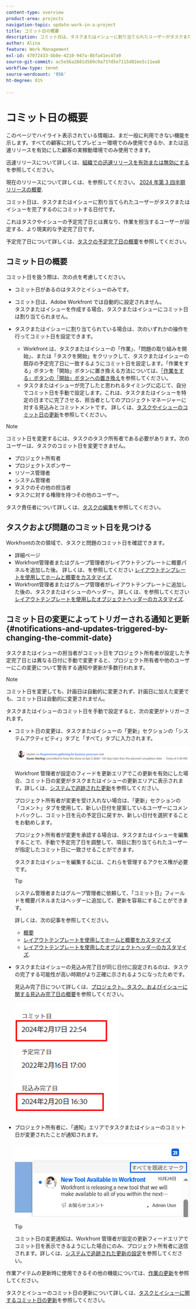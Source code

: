 ```yaml
---
content-type: overview
product-area: projects
navigation-topic: update-work-in-a-project
title: コミット日の概要
description: コミット日は、タスクまたはイシューに割り当てられたユーザーがタスクまたはイシューを完了するためにコミットする日付です。これは予定完了日とは異なり、作業を直接担当するユーザーが設定する、より現実的な予定完了日です。
author: Alina
feature: Work Management
exl-id: 47072433-bb8e-4210-947a-8bfa41ec47a9
source-git-commit: ac5e56a2881d589c9a737d5e7115d82ee5c11ea6
workflow-type: tm+mt
source-wordcount: '956'
ht-degree: 81%

---
```


# コミット日の概要

<span class="preview">このページでハイライト表示されている情報は、まだ一般に利用できない機能を示します。すべての顧客に対してプレビュー環境でのみ使用できるか、または迅速リリースを有効にした顧客の実稼動環境でのみ使用できます。</span>

<span class="preview">迅速リリースについて詳しくは、[組織での迅速リリースを有効または無効にする](/help/quicksilver/administration-and-setup/set-up-workfront/configure-system-defaults/enable-fast-release-process.md)を参照してください。</span>

<span class="preview">現在のリリースについて詳しくは、を参照してください。 [2024 年第 3 四半期リリースの概要](/help/quicksilver/product-announcements/product-releases/24-q3-release-activity/24-q3-release-overview.md).</span>

コミット日は、タスクまたはイシューに割り当てられたユーザーがタスクまたはイシューを完了するのにコミットする日付です。

これはタスクやイシューの予定完了日とは異なり、作業を担当するユーザーが設定する、より現実的な予定完了日です。

予定完了日について詳しくは、[タスクの予定完了日の概要](../../../manage-work/tasks/task-information/task-planned-completion-date.md)を参照してください。

## コミット日の概要

コミット日を扱う際は、次の点を考慮してください。

* コミット日があるのはタスクとイシューのみです。
* コミット日は、Adobe Workfront では自動的に設定されません。\
  タスクまたはイシューを作成する場合、タスクまたはイシューにコミット日は割り当てられません。
* タスクまたはイシューに割り当てられている場合は、次のいずれかの操作を行ってコミット日を設定できます。

   * Workfront は、タスクまたはイシューの「作業」、「問題の取り組みを開始」、または「タスクを開始」をクリックして、タスクまたはイシューの既存の予定完了日に一致するようにコミット日を設定します。「作業をする」ボタンを「開始」ボタンに置き換える方法については、[「作業をする」ボタンの「開始」ボタンへの置き換え](../../../people-teams-and-groups/create-and-manage-teams/work-on-it-button-to-start-button.md)を参照してください。
   * タスクまたはイシューが完了したと思われるタイミングに応じて、自分でコミット日を手動で設定します。これは、タスクまたはイシューを特定の日までに完了させる、担当者としてのプロジェクトマネージャーに対する見込みとコミットメントです。
詳しくは、[タスクやイシューのコミット日の更新](/help/quicksilver/manage-work/projects/updating-work-in-a-project/update-commit-date-on-tasks-and-issues.md)を参照してください。

>[!NOTE]
>
>コミット日を変更するには、タスクのタスク所有者である必要があります。次のユーザーは、タスクのコミット日を変更できません。
>
>* プロジェクト所有者
>* プロジェクトスポンサー
>* リソース管理者
>* システム管理者
>* タスクのその他の担当者
>* タスクに対する権限を持つその他のユーザー。
>
>タスク責任者について詳しくは、[タスクの編集](../../../manage-work/tasks/manage-tasks/edit-tasks.md)を参照してください。

## タスクおよび問題のコミット日を見つける

Workfrontの次の領域で、タスクと問題のコミット日を確認できます。

* 詳細ページ
* Workfront管理者またはグループ管理者がレイアウトテンプレートに概要パネルを追加した後。 詳しくは、を参照してください [レイアウトテンプレートを使用してホームと概要をカスタマイズ](/help/quicksilver/administration-and-setup/customize-workfront/use-layout-templates/customize-home-summary-layout-template.md).
* <span class="preview">Workfront管理者またはグループ管理者がレイアウトテンプレートに追加した後の、タスクまたはイシューのヘッダー。 詳しくは、を参照してください [レイアウトテンプレートを使用したオブジェクトヘッダーのカスタマイズ](/help/quicksilver/administration-and-setup/customize-workfront/use-layout-templates/customize-object-headers.md). </span>

## コミット日の変更によってトリガーされる通知と更新 {#notifications-and-updates-triggered-by-changing-the-commit-date}

タスクまたはイシューの担当者がコミット日をプロジェクト所有者が設定した予定完了日とは異なる日付に手動で変更すると、プロジェクト所有者や他のユーザーにこの変更について警告する通知や更新が多数行われます。

>[!NOTE]
>
>コミット日を変更しても、計画日は自動的に変更されず、計画日に加えた変更でも、コミット日は自動的に変更されません。

タスクまたはイシューのコミット日を手動で設定すると、次の変更がトリガーされます。

* コミット日の変更は、タスクまたはイシューの「更新」セクションの「システムアクティビティ」タブと「すべて」タブに入力されます。

  ![](assets/project-owner-notification-update-stream-that-commit-date-affects-project-timeline.png)

  Workfront 管理者が設定のフィードを更新エリアでこの更新を有効にした場合、コミット日の変更がタスクまたはイシューの更新エリアに表示されます。詳しくは、[システムで追跡された更新](../../../administration-and-setup/set-up-workfront/system-tracked-update-feeds/system-tracked-update-feeds.md)を参照してください。

  プロジェクト所有者が変更を受け入れない場合は、「更新」セクションの「コメント」タブを使用して、新しい日付を提案しているユーザーにコメントバックし、コミット日を元の予定日に戻すか、新しい日付を選択することをお勧めします。

  プロジェクト所有者が変更を承認する場合は、タスクまたはイシューを編集することで、手動で予定完了日を調整して、項目に割り当てられたユーザーが指定したコミット日に一致させることができます。

  タスクまたはイシューを編集するには、これらを管理するアクセス権が必要です。

  >[!TIP]
  >
  >システム管理者またはグループ管理者に依頼して、「コミット日」フィールドを概要パネルまたはヘッダーに追加して、更新を容易にすることができます。
  >
  >詳しくは、次の記事を参照してください。
  >
  >* [概要](/help/quicksilver/workfront-basics/the-new-workfront-experience/summary-overview.md)
  >* [レイアウトテンプレートを使用してホームと概要をカスタマイズ](/help/quicksilver/administration-and-setup/customize-workfront/use-layout-templates/customize-home-summary-layout-template.md)
  >* [レイアウトテンプレートを使用したオブジェクトヘッダーのカスタマイズ](/help/quicksilver/administration-and-setup/customize-workfront/use-layout-templates/customize-object-headers.md).

<!--this is no longer possible: 
>[!NOTE]
>
>If you want to see how the timeline of the project is affected by accepting to change the Planned Completion Date of the task, click **Project Timeline**. This opens the task list where you can evaluate the date changes and the project timeline.
>
>
>![](assets/project-owner-notification-update-stream-that-commit-date-affects-project-timeline-highlighted-nwe-350x139.png)  >
>
-->


* タスクまたはイシューの見込み完了日が同じ日付に設定されるのは、タスクの完了する可能性が高い時期がより正確に示されるようになったためです。

  見込み完了日について詳しくは、[プロジェクト、タスク、およびイシューに関する見込み完了日の概要](../../../manage-work/projects/planning-a-project/project-projected-completion-date.md)を参照してください。

  ![](assets/task-projected-completion-date-in-details-highlighted-nwe-350x230.png)

* プロジェクト所有者に、「通知」エリアでタスクまたはイシューのコミット日が変更されたことが通知されます。

  ![](assets/in-product-notification-commit-date-changed-nwe-350x149.png)

  <!--
  <p data-mc-conditions="QuicksilverOrClassic.Draft mode">(NOTE: the tip below is actually wrong and the updates feeds should not control this setting, but at this time it does, according to this issue in Hub: https://hub.workfront.com/issue/61e1aa5e0002a186fdd0a73a10db0fc3/updates?email-source=comm</p>
  -->

  >[!TIP]
  >
  >コミット日の変更通知は、Workfront 管理者が設定の更新フィードエリアでコミット日を表示できるようにした場合にのみ、プロジェクト所有者に送信されます。詳しくは、[システムで追跡された更新の設定](../../../administration-and-setup/set-up-workfront/system-tracked-update-feeds/system-tracked-update-feeds.md)を参照してください。

作業アイテムの更新時に使用できるその他の機能については、[作業の更新](../../../workfront-basics/updating-work-items-and-viewing-updates/update-work.md)を参照してください。

タスクとイシューのコミット日の更新について詳しくは、[タスクとイシューに関するコミット日の更新](../../../manage-work/projects/updating-work-in-a-project/update-commit-date-on-tasks-and-issues.md)を参照してください。

<!--
<div data-mc-conditions="QuicksilverOrClassic.Draft mode">
<h2>Update Commit Dates on tasks and issues</h2>
<p>(NOTE: moved to its own article) </p>
<p>Updating the Commit Date is identical for tasks and issues.</p>
<ol>
<li value="1"> <p>Go to a task or issue that you are assigned to as the <strong>Task Owner</strong>.</p> <p>For more information about finding out who the Task Owner for an issue or task is, see the section <a href="../../../manage-work/tasks/manage-tasks/edit-tasks.md#assignments" class="MCXref xref">Edit tasks</a> in the article <a href="../../../manage-work/tasks/manage-tasks/edit-tasks.md" class="MCXref xref">Edit tasks</a>.</p> </li>
<li value="2"> <p>Click Work on it in the task or issue header</p> <p>Or</p> <p>Click <strong>Start Task</strong> or <strong>Start Issue</strong> if the Work on it button has been customized in your environment to indicate that you are now working on the work item. </p> <p>At this time, the Commit Date and the Planned Completion Date of the task or issue are the same.</p> </li>
<li value="3"> <p data-mc-conditions="QuicksilverOrClassic.Quicksilver">(Optional) If you clicked Start Task or Start Issue, click <strong>Undo</strong> in the lower-left corner of the screen. The Commit Date is removed. </p> <p>For information about replacing the Work On It button with a Start button, see <span href="../../../people-teams-and-groups/create-and-manage-teams/work-on-it-button-to-start-button.md"><a href="../../../people-teams-and-groups/create-and-manage-teams/work-on-it-button-to-start-button.md" class="MCXref xref">Replace the Work On It button with a Start button</a></span>.</p> <note type="tip">
The option to undo your selection to start your work is not available when you click
<span style="font-weight: bold;" data-mc-conditions="QuicksilverOrClassic.Quicksilver">Work on it</span>.
</note> </li>
<li value="4"> <p> Expand the <strong>This will be done by</strong> date picker, and select a new Commit Date.</p>
<div>
<div data-mc-conditions="QuicksilverOrClassic.Quicksilver">
<p>Click <strong>Updates</strong> in the left panel, then click the <strong>Start a new update</strong>><strong>Commit Date</strong></p>
<p>Or</p>
<p>Click <strong>Task Details</strong> or <strong>Issue Details</strong> in the left panel, then double click <strong>Commit Date</strong> and select a new date from calendar. </p>
</div>
<p>The Commit Date and the Planned Completion date are no longer the same.</p>
<p>Instead, the Commit Date and the Projected Completion Date of the task or issue become the same.</p>
<p>The changes are saved automatically.</p>
<p>The Project Owner is notified that you have suggested a new Commit Date for the task or issue and can, at this time, update the Planned Completion Date of the task or issue to match the Commit Date you suggested. For information about the notifications and updates that are triggered by this change, see the section <a href="#notifications-and-updates-triggered-by-changing-the-commit-date" class="MCXref xref">Notifications and updates triggered by changing the Commit Date</a> in this article.</p>
</div> </li>
</ol>
</div>
-->
